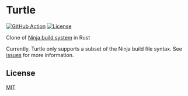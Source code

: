 # Turtle

[![GitHub Action](https://img.shields.io/github/workflow/status/raviqqe/turtle/test?style=flat-square)](https://github.com/raviqqe/turtle/actions)
[![License](https://img.shields.io/github/license/raviqqe/turtle.svg?style=flat-square)](LICENSE)

Clone of [Ninja build system](https://github.com/ninja-build/ninja) in Rust

Currently, Turtle only supports a subset of the Ninja build file syntax. See [issues](https://github.com/raviqqe/turtle/issues) for more information.

## License

[MIT](LICENSE)
